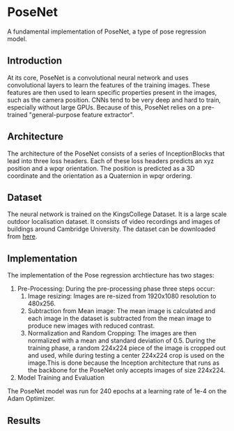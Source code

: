 # PoseNet
A fundamental implementation of PoseNet, a type of pose regression model.

## Introduction
At its core, PoseNet is a convolutional neural network and uses convolutional layers to learn the features of the training images. These features are then used to learn specific properties present in the images, such as the camera position. CNNs tend to be very deep and hard to train, especially without large GPUs. Because of this, PoseNet relies on a pre-trained "general-purpose feature extractor".

## Architecture
The architecture of the PoseNet consists of a series of InceptionBlocks that lead into three loss headers. Each of these loss headers predicts an xyz position and a wpqr orientation. The position is predicted as a 3D coordinate and the orientation as a Quaternion in wpqr ordering.

## Dataset 
The neural network is trained on the KingsCollege Dataset. It is a large scale outdoor localisation dataset. It consists of video recordings and images of buildings around Cambridge University. The dataset can be downloaded from [here](https://www.repository.cam.ac.uk/bitstream/handle/1810/251342/KingsCollege.zip).

## Implementation
The implementation of the Pose regression archtiecture has two stages:
1. Pre-Processing: During the pre-processing phase three steps occur:
   1. Image resizing: Images are re-sized from 1920x1080 resolution to 480x256. 
   2. Subtraction from Mean image: The mean image is calculated and each image in the dataset is subtracted from the mean image to          produce new images with reduced contrast.
   3. Normalization and Random Cropping: The images are then normalized with a mean and standard deviation of 0.5. During the               training phase, a random 224x224 piece of the image is cropped out and used, while during testing a center 224x224 crop is used       on the image.This is done because the Inception architecture that runs as the backbone for the PoseNet only accepts images of         size 224x224.
2. Model Training and Evaluation

The PoseNet model was run for 240 epochs at a learning rate of 1e-4 on the Adam Optimizer. 

## Results


